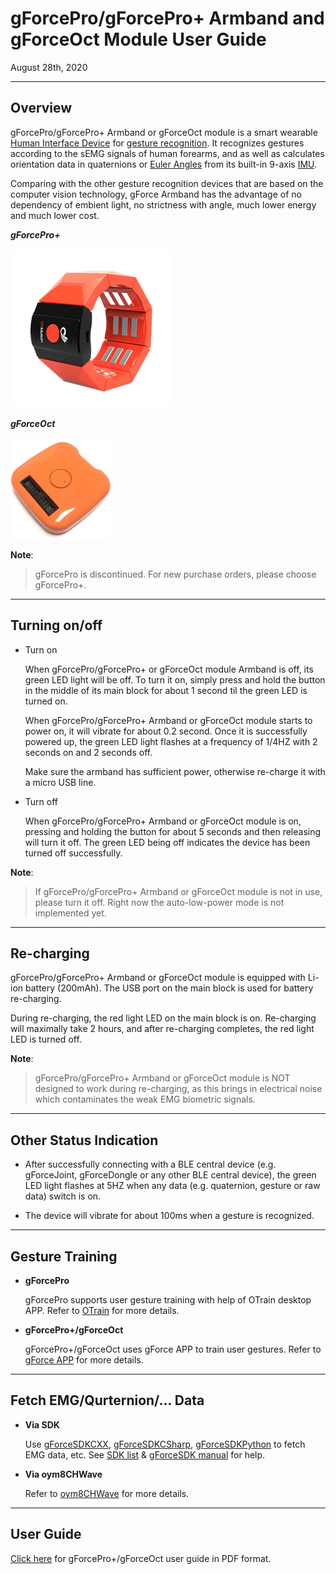 
# gForcePro/gForcePro+ Armband and gForceOct Module User Guide

August 28th, 2020

***

## Overview

gForcePro/gForcePro+ Armband or gForceOct module is a smart wearable [Human Interface Device][HID] for
[gesture recognition][GestureRecognition]. It recognizes gestures according
to the sEMG signals of human forearms, and as well as calculates orientation
data in quaternions or [Euler Angles][EulerAngles] from its built-in 9-axis [IMU][IMU].

Comparing with the other gesture recognition devices that are based on
the computer vision technology, gForce Armband has the advantage of no
dependency of embient light, no strictness with angle, much lower energy
and much lower cost.

***gForcePro+***

![gForcePro/gForcePro+ Armband](./imgs/Armband.png)

***gForceOct***

![gForceOct Module](./imgs/gForceOct.png)

**Note**:
> gForcePro is discontinued. For new purchase orders, please choose gForcePro+.

***

## Turning on/off

- Turn on

    When gForcePro/gForcePro+ or gForceOct module Armband is off, its green LED light will be off. To turn
    it on, simply press and hold the button in the middle of its main block for
    about 1 second til the green LED is turned on.

    When gForcePro/gForcePro+ Armband or gForceOct module starts to power on, it will vibrate for about 0.2
    second. Once it is successfully powered up, the green LED light flashes
    at a frequency of 1/4HZ with 2 seconds on and 2 seconds off.

    Make sure the armband has sufficient power, otherwise re-charge it with
    a micro USB line.

- Turn off

    When gForcePro/gForcePro+ Armband or gForceOct module is on, pressing and holding the button for
    about 5 seconds and then releasing will turn it off. The green LED being off
    indicates the device has been turned off successfully.

**Note**:
> If gForcePro/gForcePro+ Armband or gForceOct module is not in use, please turn it off. Right now the
> auto-low-power mode is not implemented yet.

***

## Re-charging

gForcePro/gForcePro+ Armband or gForceOct module is equipped with Li-ion battery (200mAh). The USB port on
the main block is used for battery re-charging.

During re-charging, the red light LED on the main block is on. Re-charging will maximally take 2 hours, and after re-charging completes, the red light LED is turned off.

**Note**:
>gForcePro/gForcePro+ Armband or gForceOct module is NOT designed to work during re-charging, as this brings in
>electrical noise which contaminates the weak EMG biometric signals.

***

## Other Status Indication

- After successfully connecting with a BLE central device (e.g. gForceJoint,
  gForceDongle or any other BLE central device), the green LED light flashes
  at 5HZ when any data (e.g. quaternion, gesture or raw data) switch is on.

- The device will vibrate for about 100ms when a gesture is recognized.

***

## Gesture Training

- **gForcePro**
  
    gForcePro supports user gesture training with help of OTrain desktop APP.
    Refer to [OTrain](../APPs/OTrain.md) for more details.

- **gForcePro+/gForceOct**
  
    gForcePro+/gForceOct uses gForce APP to train user gestures.
    Refer to [gForce APP](../APPs/gForceApp.md) for more details.

***

## Fetch EMG/Qurternion/... Data

- **Via SDK**
  
    Use [gForceSDKCXX](https://github.com/oymotion/gForceSDKCXX), [gForceSDKCSharp](https://github.com/oymotion/gForceSDKCSharp), [gForceSDKPython](https://github.com/oymotion/gForceSDKPython) to fetch EMG data, etc.
    See [SDK list](../gForceSDK/SDKList.md) & [gForceSDK manual](../gForceSDK/gForceSDK.md) for help.

- **Via oym8CHWave**
  
    Refer to [oym8CHWave](../APPs/oym8CHWave.md) for more details.

***

## User Guide

[Click here](../assets/downloads/gForce-EMG-ARMBAND-User-Guide-202108.pdf) for gForcePro+/gForceOct user guide in PDF format.

[HID]: https://en.wikipedia.org/wiki/Human_interface_device
[GestureRecognition]: https://en.wikipedia.org/wiki/Gesture_recognition
[EulerAngles]: https://en.wikipedia.org/wiki/Euler_angles
[IMU]: https://en.wikipedia.org/wiki/Inertial_measurement_unit
